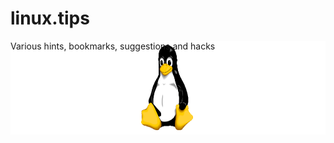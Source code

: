 # linux.tips
<p style="white-space: nowrap;"><img src="logo.png" height="150" align="right">
Various hints, bookmarks, suggestions and hacks
</p>
